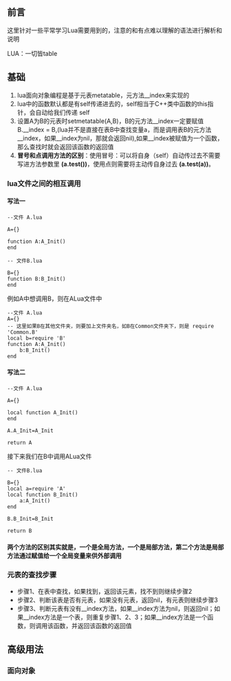 
## 前言

这里针对一些平常学习Lua需要用到的，注意的和有点难以理解的语法进行解析和说明

LUA：一切皆table

## 基础

1. lua面向对象编程是基于元表metatable，元方法__index来实现的
2. lua中的函数默认都是有self传递进去的，self相当于C++类中函数的this指针，会自动给我们传递 self
3. 设置A为B的元表时setmetatable(A,B)，B的元方法__index一定要赋值B.__index = B,(lua并不是直接在表B中查找变量a，而是调用表B的元方法__index，如果__index为nil，那就会返回nil),如果__index被赋值为一个函数，那么查找时就会返回该函数的返回值
4.  **冒号和点调用方法的区别**：使用冒号：可以将自身（self）自动传过去不需要写进方法参数里   **(a.test())**，使用点则需要将主动传自身过去 **(a.test(a))**。

### lua文件之间的相互调用

#### 写法一
```
--文件 A.lua

A={}

function A:A_Init()
end
```

```
-- 文件B.lua

B={}
function B:B_Init()
end
```
例如A中想调用B，则在ALua文件中
```
--文件 A.lua
A={}
-- 这里如果B在其他文件夹，则要加上文件夹名，如B在Common文件夹下，则是 require 'Common.B'
local b=require 'B'
function A:A_Init()
    b:B_Init()
end
```
#### 写法二
```
--文件 A.lua

A={}

local function A_Init()
end

A.A_Init=A_Init

return A
```
接下来我们在B中调用ALua文件
```
-- 文件B.lua

B={}
local a=require 'A'
local function B_Init()
    a:A_Init()
end

B.B_Init=B_Init

return B
```
#### 两个方法的区别其实就是，一个是全局方法，一个是局部方法，第二个方法是局部方法通过赋值给一个全局变量来供外部调用

### 元表的查找步骤
- 步骤1、在表中查找，如果找到，返回该元素，找不到则继续步骤2
- 步骤2、判断该表是否有元表，如果没有元表，返回nil，有元表则继续步骤3
- 步骤3、判断元表有没有__index方法，如果__index方法为nil，则返回nil；如果__index方法是一个表，则重复步骤1、2、3；如果__index方法是一个函数，则调用该函数，并返回该函数的返回值

## 高级用法


### 面向对象